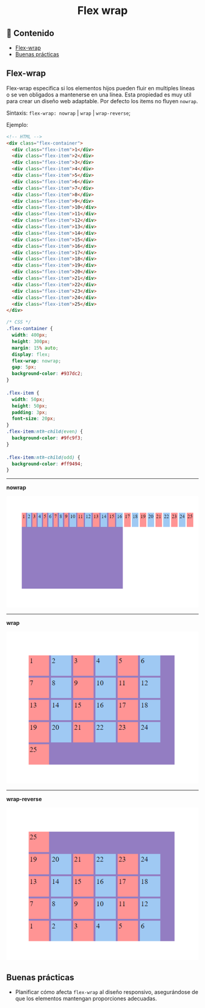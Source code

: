 <h1 align="center">Flex wrap</h1>

<h2>📑 Contenido</h2>

- [Flex-wrap](#flex-wrap)
- [Buenas prácticas](#buenas-prácticas)

## Flex-wrap

Flex-wrap especifica si los elementos hijos pueden fluir en multiples líneas o se ven obligados a mantenerse en una línea. Esta propiedad es muy util para crear un diseño web adaptable. Por defecto los items no fluyen `nowrap`.

Sintaxis: `flex-wrap: nowrap` | `wrap` | `wrap-reverse`;

Ejemplo:

```html
<!-- HTML -->
<div class="flex-container">
  <div class="flex-item">1</div>
  <div class="flex-item">2</div>
  <div class="flex-item">3</div>
  <div class="flex-item">4</div>
  <div class="flex-item">5</div>
  <div class="flex-item">6</div>
  <div class="flex-item">7</div>
  <div class="flex-item">8</div>
  <div class="flex-item">9</div>
  <div class="flex-item">10</div>
  <div class="flex-item">11</div>
  <div class="flex-item">12</div>
  <div class="flex-item">13</div>
  <div class="flex-item">14</div>
  <div class="flex-item">15</div>
  <div class="flex-item">16</div>
  <div class="flex-item">17</div>
  <div class="flex-item">18</div>
  <div class="flex-item">19</div>
  <div class="flex-item">20</div>
  <div class="flex-item">21</div>
  <div class="flex-item">22</div>
  <div class="flex-item">23</div>
  <div class="flex-item">24</div>
  <div class="flex-item">25</div>
</div>
```

```css
/* CSS */
.flex-container {
  width: 400px;
  height: 300px;
  margin: 15% auto;
  display: flex;
  flex-wrap: nowrap;
  gap: 5px;
  background-color: #937dc2;
}

.flex-item {
  width: 50px;
  height: 50px;
  padding: 3px;
  font-size: 20px;
}
.flex-item:nth-child(even) {
  background-color: #9fc9f3;
}

.flex-item:nth-child(odd) {
  background-color: #ff9494;
}
```

---

**nowrap**

![Flex](./img/nowrap.png)

---

**wrap**

![Flex](./img/wrap.png)

---

**wrap-reverse**

![Flex](./img/wrap-reverse.png)

## Buenas prácticas

- Planificar cómo afecta `flex-wrap` al diseño responsivo, asegurándose de que los elementos mantengan proporciones adecuadas.
